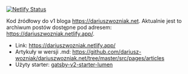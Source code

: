 [![Netlify Status](https://api.netlify.com/api/v1/badges/8c1ffaa9-2405-40ad-bc19-690c4478f90f/deploy-status)](https://app.netlify.com/sites/dariuszwozniak/deploys)

Kod źródłowy do v1 bloga https://dariuszwozniak.net. Aktualnie jest to archiwum postów dostępne pod adresem: https://dariuszwozniak.netlify.app/. 

- Link: https://dariuszwozniak.netlify.app/
- Artykuły w wersji .md: https://github.com/dariusz-wozniak/dariuszwozniak.net/tree/master/src/pages/articles
- Użyty starter: [gatsby-v2-starter-lumen](https://github.com/GatsbyCentral/gatsby-v2-starter-lumen)
